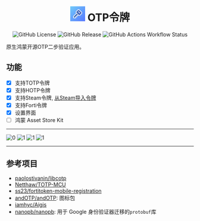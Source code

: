 <div align="center">
<h1 align="center">
<img src="images/app_icon.png" width="40"> OTP令牌
</h1>

![GitHub License](https://img.shields.io/github/license/SolidFaker/ohtotptoken) ![GitHub Release](https://img.shields.io/github/v/release/SolidFaker/ohtotptoken) ![GitHub Actions Workflow Status](https://img.shields.io/github/actions/workflow/status/SolidFaker/ohtotptoken/build.yaml)


</div>

原生鸿蒙开源OTP二步验证应用。

## 功能

- [x] 支持TOTP令牌
- [x] 支持HOTP令牌
- [x] 支持Steam令牌, [从Steam导入令牌](https://github.com/stratumauth/app/wiki/Importing-from-Steam)
- [x] 支持Forti令牌
- [x] 设置界面
- [ ] 鸿蒙 Asset Store Kit

---
<p float="left">
  <img height="400px" alt="0" src="../screenshot/0.png" />
  <img height="400px" alt="1" src="../screenshot/1.png" />
  <img height="400px" alt="1" src="../screenshot/2.png" />
  <img height="400px" alt="1" src="../screenshot/3.png" />
</p>

---

## 参考项目
- [paolostivanin/libcotp](https://github.com/paolostivanin/libcotp)
- [Netthaw/TOTP-MCU](https://github.com/Netthaw/TOTP-MCU)
- [ss23/fortitoken-mobile-registration](https://github.com/ss23/fortitoken-mobile-registration)
- [andOTP/andOTP](https://github.com/andOTP/andOTP): 图标包
- [iamhyc/Aigis](https://github.com/iamhyc/Aigis)
- [nanopb/nanopb](https://github.com/nanopb/nanopb): 用于 Google 身份验证器迁移的`protobuf`库